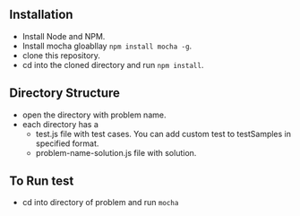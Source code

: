 ## Installation
- Install Node and NPM.
- Install mocha gloabllay `npm install mocha -g`.
- clone this repository.
- cd into the cloned directory and run `npm install`.

## Directory Structure
- open the directory with problem name.
- each directory has a
  - test.js file with test cases. You can add custom test to testSamples in specified format.
  - problem-name-solution.js file with solution.
## To Run test
- cd into directory of problem and run `mocha`